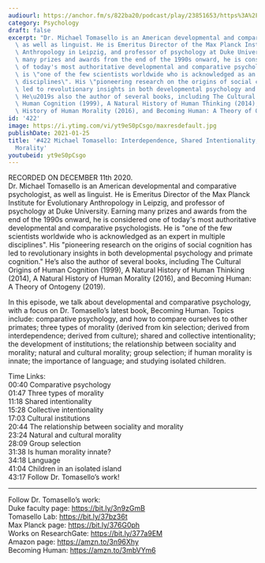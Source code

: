 ```yaml
---
audiourl: https://anchor.fm/s/822ba20/podcast/play/23851653/https%3A%2F%2Fd3ctxlq1ktw2nl.cloudfront.net%2Fstaging%2F2020-11-11%2F2cb65e97-2988-9ad3-6778-0d76058c7f5c.m4a
category: Psychology
draft: false
excerpt: "Dr. Michael Tomasello is an American developmental and comparative psychologist,\
  \ as well as linguist. He is Emeritus Director of the Max Planck Institute for Evolutionary\
  \ Anthropology in Leipzig, and professor of psychology at Duke University. Earning\
  \ many prizes and awards from the end of the 1990s onward, he is considered one\
  \ of today's most authoritative developmental and comparative psychologists. He\
  \ is \"one of the few scientists worldwide who is acknowledged as an expert in multiple\
  \ disciplines\". His \"pioneering research on the origins of social cognition has\
  \ led to revolutionary insights in both developmental psychology and primate cognition.\"\
  \ He\u2019s also the author of several books, including The Cultural Origins of\
  \ Human Cognition (1999), A Natural History of Human Thinking (2014), A Natural\
  \ History of Human Morality (2016), and Becoming Human: A Theory of Ontogeny (2019)."
id: '422'
image: https://i.ytimg.com/vi/yt9eS0pCsgo/maxresdefault.jpg
publishDate: 2021-01-25
title: '#422 Michael Tomasello: Interdependence, Shared Intentionality, Culture, and
  Morality'
youtubeid: yt9eS0pCsgo
---
```

<div class="timelinks">

RECORDED ON DECEMBER 11th 2020.  
Dr. Michael Tomasello is an American developmental and comparative psychologist, as well as linguist. He is Emeritus Director of the Max Planck Institute for Evolutionary Anthropology in Leipzig, and professor of psychology at Duke University. Earning many prizes and awards from the end of the 1990s onward, he is considered one of today's most authoritative developmental and comparative psychologists. He is "one of the few scientists worldwide who is acknowledged as an expert in multiple disciplines". His "pioneering research on the origins of social cognition has led to revolutionary insights in both developmental psychology and primate cognition." He’s also the author of several books, including The Cultural Origins of Human Cognition (1999), A Natural History of Human Thinking (2014), A Natural History of Human Morality (2016), and Becoming Human: A Theory of Ontogeny (2019).

In this episode, we talk about developmental and comparative psychology, with a focus on Dr. Tomasello’s latest book, Becoming Human. Topics include: comparative psychology, and how to compare ourselves to other primates; three types of morality (derived from kin selection; derived from interdependence; derived from culture); shared and collective intentionality; the development of institutions; the relationship between sociality and morality; natural and cultural morality; group selection; if human morality is innate; the importance of language; and studying isolated children.

Time Links:  
<time>00:40</time> Comparative psychology  
<time>01:47</time> Three types of morality  
<time>11:18</time> Shared intentionality  
<time>15:28</time> Collective intentionality  
<time>17:03</time> Cultural institutions  
<time>20:44</time> The relationship between sociality and morality  
<time>23:24</time> Natural and cultural morality  
<time>28:09</time> Group selection  
<time>31:38</time> Is human morality innate?  
<time>34:18</time> Language  
<time>41:04</time> Children in an isolated island  
<time>43:17</time> Follow Dr. Tomasello’s work!

---

Follow Dr. Tomasello’s work:  
Duke faculty page: https://bit.ly/3n9zGmB  
Tomasello Lab: https://bit.ly/37bz36t  
Max Planck page: https://bit.ly/376G0ph  
Works on ResearchGate: https://bit.ly/377a9EM  
Amazon page: https://amzn.to/3n96Xhy  
Becoming Human: https://amzn.to/3mbVYm6
</div>

